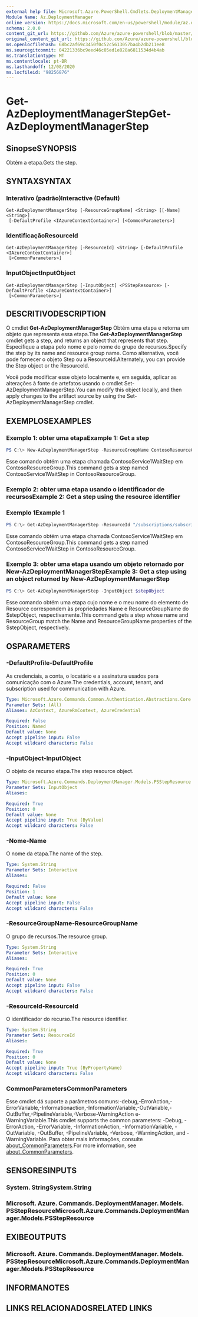 ```yaml
---
external help file: Microsoft.Azure.PowerShell.Cmdlets.DeploymentManager.dll-Help.xml
Module Name: Az.DeploymentManager
online version: https://docs.microsoft.com/en-us/powershell/module/az.deploymentmanager/get-azdeploymentmanagerstep
schema: 2.0.0
content_git_url: https://github.com/Azure/azure-powershell/blob/master/src/DeploymentManager/DeploymentManager/help/Get-AzDeploymentManagerStep.md
original_content_git_url: https://github.com/Azure/azure-powershell/blob/master/src/DeploymentManager/DeploymentManager/help/Get-AzDeploymentManagerStep.md
ms.openlocfilehash: 68bc2af69c3450f0c52c5613057ba4b2db211ee8
ms.sourcegitcommit: 04221336bc9eed46c05ed1e828a6811534d4b4ab
ms.translationtype: MT
ms.contentlocale: pt-BR
ms.lasthandoff: 12/08/2020
ms.locfileid: "98256876"
---
```

# <span data-ttu-id="aecc5-101">Get-AzDeploymentManagerStep</span><span class="sxs-lookup"><span data-stu-id="aecc5-101">Get-AzDeploymentManagerStep</span></span>

## <span data-ttu-id="aecc5-102">Sinopse</span><span class="sxs-lookup"><span data-stu-id="aecc5-102">SYNOPSIS</span></span>
<span data-ttu-id="aecc5-103">Obtém a etapa.</span><span class="sxs-lookup"><span data-stu-id="aecc5-103">Gets the step.</span></span>

## <span data-ttu-id="aecc5-104">SYNTAX</span><span class="sxs-lookup"><span data-stu-id="aecc5-104">SYNTAX</span></span>

### <span data-ttu-id="aecc5-105">Interativo (padrão)</span><span class="sxs-lookup"><span data-stu-id="aecc5-105">Interactive (Default)</span></span>
```
Get-AzDeploymentManagerStep [-ResourceGroupName] <String> [[-Name] <String>]
 [-DefaultProfile <IAzureContextContainer>] [<CommonParameters>]
```

### <span data-ttu-id="aecc5-106">Identificação</span><span class="sxs-lookup"><span data-stu-id="aecc5-106">ResourceId</span></span>
```
Get-AzDeploymentManagerStep [-ResourceId] <String> [-DefaultProfile <IAzureContextContainer>]
 [<CommonParameters>]
```

### <span data-ttu-id="aecc5-107">InputObject</span><span class="sxs-lookup"><span data-stu-id="aecc5-107">InputObject</span></span>
```
Get-AzDeploymentManagerStep [-InputObject] <PSStepResource> [-DefaultProfile <IAzureContextContainer>]
 [<CommonParameters>]
```

## <span data-ttu-id="aecc5-108">DESCRITIVO</span><span class="sxs-lookup"><span data-stu-id="aecc5-108">DESCRIPTION</span></span>
<span data-ttu-id="aecc5-109">O cmdlet **Get-AzDeploymentManagerStep** Obtém uma etapa e retorna um objeto que representa essa etapa.</span><span class="sxs-lookup"><span data-stu-id="aecc5-109">The **Get-AzDeploymentManagerStep** cmdlet gets a step, and returns an object that represents that step.</span></span>
<span data-ttu-id="aecc5-110">Especifique a etapa pelo nome e pelo nome do grupo de recursos.</span><span class="sxs-lookup"><span data-stu-id="aecc5-110">Specify the step by its name and resource group name.</span></span> <span data-ttu-id="aecc5-111">Como alternativa, você pode fornecer o objeto Step ou a ResourceId.</span><span class="sxs-lookup"><span data-stu-id="aecc5-111">Alternately, you can provide the Step object or the ResourceId.</span></span>

<span data-ttu-id="aecc5-112">Você pode modificar esse objeto localmente e, em seguida, aplicar as alterações à fonte de artefatos usando o cmdlet Set-AzDeploymentManagerStep.</span><span class="sxs-lookup"><span data-stu-id="aecc5-112">You can modify this object locally, and then apply changes to the artifact source by using the Set-AzDeploymentManagerStep cmdlet.</span></span>

## <span data-ttu-id="aecc5-113">EXEMPLOS</span><span class="sxs-lookup"><span data-stu-id="aecc5-113">EXAMPLES</span></span>

### <span data-ttu-id="aecc5-114">Exemplo 1: obter uma etapa</span><span class="sxs-lookup"><span data-stu-id="aecc5-114">Example 1: Get a step</span></span>
```powershell
PS C:\> New-AzDeploymentManagerStep -ResourceGroupName ContosoResourceGroup -Name ContosoService1WaitStep
```

<span data-ttu-id="aecc5-115">Esse comando obtém uma etapa chamada ContosoService1WaitStep em ContosoResourceGroup.</span><span class="sxs-lookup"><span data-stu-id="aecc5-115">This command gets a step named ContosoService1WaitStep in ContosoResourceGroup.</span></span>

### <span data-ttu-id="aecc5-116">Exemplo 2: obter uma etapa usando o identificador de recursos</span><span class="sxs-lookup"><span data-stu-id="aecc5-116">Example 2: Get a step using the resource identifier</span></span>
### <span data-ttu-id="aecc5-117">Exemplo 1</span><span class="sxs-lookup"><span data-stu-id="aecc5-117">Example 1</span></span>
```powershell
PS C:\> Get-AzDeploymentManagerStep -ResourceId "/subscriptions/subscriptionId/resourcegroups/ContosoResourceGroup/providers/Microsoft.DeploymentManager/steps/ContosoService1WaitStep"
```

<span data-ttu-id="aecc5-118">Esse comando obtém uma etapa chamada ContosoService1WaitStep em ContosoResourceGroup.</span><span class="sxs-lookup"><span data-stu-id="aecc5-118">This command gets a step named ContosoService1WaitStep in ContosoResourceGroup.</span></span>

### <span data-ttu-id="aecc5-119">Exemplo 3: obter uma etapa usando um objeto retornado por New-AzDeploymentManagerStep</span><span class="sxs-lookup"><span data-stu-id="aecc5-119">Example 3: Get a step using an object returned by New-AzDeploymentManagerStep</span></span>
```powershell
PS C:\> Get-AzDeploymentManagerStep -InputObject $stepObject
```

 <span data-ttu-id="aecc5-120">Esse comando obtém uma etapa cujo nome e o meu nome do elemento de Resource correspondem às propriedades Name e ResourceGroupName do $stepObject, respectivamente.</span><span class="sxs-lookup"><span data-stu-id="aecc5-120">This command gets a step whose name and ResourceGroup match the Name and ResourceGroupName properties of the $stepObject, respectively.</span></span>

## <span data-ttu-id="aecc5-121">OS</span><span class="sxs-lookup"><span data-stu-id="aecc5-121">PARAMETERS</span></span>

### <span data-ttu-id="aecc5-122">-DefaultProfile</span><span class="sxs-lookup"><span data-stu-id="aecc5-122">-DefaultProfile</span></span>
<span data-ttu-id="aecc5-123">As credenciais, a conta, o locatário e a assinatura usados para comunicação com o Azure.</span><span class="sxs-lookup"><span data-stu-id="aecc5-123">The credentials, account, tenant, and subscription used for communication with Azure.</span></span>

```yaml
Type: Microsoft.Azure.Commands.Common.Authentication.Abstractions.Core.IAzureContextContainer
Parameter Sets: (All)
Aliases: AzContext, AzureRmContext, AzureCredential

Required: False
Position: Named
Default value: None
Accept pipeline input: False
Accept wildcard characters: False
```

### <span data-ttu-id="aecc5-124">-InputObject</span><span class="sxs-lookup"><span data-stu-id="aecc5-124">-InputObject</span></span>
<span data-ttu-id="aecc5-125">O objeto de recurso etapa.</span><span class="sxs-lookup"><span data-stu-id="aecc5-125">The step resource object.</span></span>

```yaml
Type: Microsoft.Azure.Commands.DeploymentManager.Models.PSStepResource
Parameter Sets: InputObject
Aliases:

Required: True
Position: 0
Default value: None
Accept pipeline input: True (ByValue)
Accept wildcard characters: False
```

### <span data-ttu-id="aecc5-126">-Nome</span><span class="sxs-lookup"><span data-stu-id="aecc5-126">-Name</span></span>
<span data-ttu-id="aecc5-127">O nome da etapa.</span><span class="sxs-lookup"><span data-stu-id="aecc5-127">The name of the step.</span></span>

```yaml
Type: System.String
Parameter Sets: Interactive
Aliases:

Required: False
Position: 1
Default value: None
Accept pipeline input: False
Accept wildcard characters: False
```

### <span data-ttu-id="aecc5-128">-ResourceGroupName</span><span class="sxs-lookup"><span data-stu-id="aecc5-128">-ResourceGroupName</span></span>
<span data-ttu-id="aecc5-129">O grupo de recursos.</span><span class="sxs-lookup"><span data-stu-id="aecc5-129">The resource group.</span></span>

```yaml
Type: System.String
Parameter Sets: Interactive
Aliases:

Required: True
Position: 0
Default value: None
Accept pipeline input: False
Accept wildcard characters: False
```

### <span data-ttu-id="aecc5-130">-ResourceId</span><span class="sxs-lookup"><span data-stu-id="aecc5-130">-ResourceId</span></span>
<span data-ttu-id="aecc5-131">O identificador do recurso.</span><span class="sxs-lookup"><span data-stu-id="aecc5-131">The resource identifier.</span></span>

```yaml
Type: System.String
Parameter Sets: ResourceId
Aliases:

Required: True
Position: 0
Default value: None
Accept pipeline input: True (ByPropertyName)
Accept wildcard characters: False
```

### <span data-ttu-id="aecc5-132">CommonParameters</span><span class="sxs-lookup"><span data-stu-id="aecc5-132">CommonParameters</span></span>
<span data-ttu-id="aecc5-133">Esse cmdlet dá suporte a parâmetros comuns:-debug,-ErrorAction,-ErrorVariable,-Informationaction,-InformationVariable,-OutVariable,-OutBuffer,-PipelineVariable,-Verbose-WarningAction e-WarningVariable.</span><span class="sxs-lookup"><span data-stu-id="aecc5-133">This cmdlet supports the common parameters: -Debug, -ErrorAction, -ErrorVariable, -InformationAction, -InformationVariable, -OutVariable, -OutBuffer, -PipelineVariable, -Verbose, -WarningAction, and -WarningVariable.</span></span> <span data-ttu-id="aecc5-134">Para obter mais informações, consulte [about_CommonParameters](http://go.microsoft.com/fwlink/?LinkID=113216).</span><span class="sxs-lookup"><span data-stu-id="aecc5-134">For more information, see [about_CommonParameters](http://go.microsoft.com/fwlink/?LinkID=113216).</span></span>

## <span data-ttu-id="aecc5-135">SENSORES</span><span class="sxs-lookup"><span data-stu-id="aecc5-135">INPUTS</span></span>

### <span data-ttu-id="aecc5-136">System. String</span><span class="sxs-lookup"><span data-stu-id="aecc5-136">System.String</span></span>

### <span data-ttu-id="aecc5-137">Microsoft. Azure. Commands. DeploymentManager. Models. PSStepResource</span><span class="sxs-lookup"><span data-stu-id="aecc5-137">Microsoft.Azure.Commands.DeploymentManager.Models.PSStepResource</span></span>

## <span data-ttu-id="aecc5-138">EXIBE</span><span class="sxs-lookup"><span data-stu-id="aecc5-138">OUTPUTS</span></span>

### <span data-ttu-id="aecc5-139">Microsoft. Azure. Commands. DeploymentManager. Models. PSStepResource</span><span class="sxs-lookup"><span data-stu-id="aecc5-139">Microsoft.Azure.Commands.DeploymentManager.Models.PSStepResource</span></span>

## <span data-ttu-id="aecc5-140">INFORMA</span><span class="sxs-lookup"><span data-stu-id="aecc5-140">NOTES</span></span>

## <span data-ttu-id="aecc5-141">LINKS RELACIONADOS</span><span class="sxs-lookup"><span data-stu-id="aecc5-141">RELATED LINKS</span></span>
